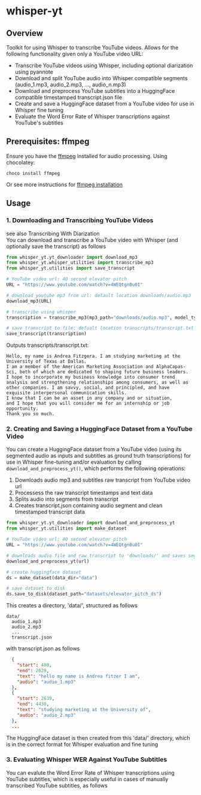 # whisper-yt

## Overview

Toolkit for using Whisper to transcribe YouTube videos. Allows for the following functionality given only a YouTube video URL:
- Transcribe YouTube videos using Whisper, including optional diarization using pyannote
- Download and split YouTube audio into Whisper compatible segments (audio_1.mp3, audio_2.mp3, ..., audio_n.mp3) 
- Download and preprocess YouTube subtitles into a HuggingFace compatible timestamped transcript.json file
- Create and save a HuggingFace dataset from a YouTube video for use in Whisper fine tuning
- Evaluate the Word Error Rate of Whisper transcriptions against YouTube's subtitles

## Prerequisites: ffmpeg

Ensure you have the [ffmpeg](https://www.ffmpeg.org/download.html) installed for audio processing. Using chocolatey:  

```
choco install ffmpeg
```   
Or see more instructions for [ffmpeg installation](https://avpres.net/FFmpeg/install_Windows)

## Usage

### 1. Downloading and Transcribing YouTube Videos
<it>see also Transcribing With Diarization</it>  
You can download and transcribe a YouTube video with Whisper (and optionally save the transcript) as follows

```python
from whisper_yt.yt_downloader import download_mp3
from whisper_yt.whisper_utilities import transcribe_mp3
from whisper_yt.utilities import save_transcript

# YouTube video url: 40 second elevator pitch 
URL = "https://www.youtube.com/watch?v=4WEQtgnBu0I"

# download youtube mp3 from url: default location downloads/audio.mp3 
download_mp3(URL)

# transcribe using whisper 
transcription = transcribe_mp3(mp3_path="downloads/audio.mp3", model_type="openai/whisper-base")

# save transcript to file: defualt location transcripts/transcript.txt
save_transcript(transcription)
```

Outputs transcripts/transcript.txt:
```plaintext
Hello, my name is Andrea Fitzgera. I am studying marketing at the University of Texas at Dallas.
I am a member of the American Marketing Association and AlphaCapas-Sci, both of which are dedicated to shaping future business leaders.
I hope to incorporate my business knowledge into consumer trend analysis and strengthening relationships among consumers, as well as other companies. I am savvy, social, and principled, and have exquisite interpersonal communication skills.
I know that I can be an asset in any company and or situation,
and I hope that you will consider me for an internship or job opportunity.
Thank you so much.
```

### 2. Creating and Saving a HuggingFace Dataset from a YouTube Video
You can create a HuggingFace dataset from a YouTube video (using its segmented audio as inputs and subtitles as ground truth transcriptions) for use in Whisper fine-tuning and/or evaluation by calling ```download_and_preprocess_yt()```, which performs the following operations:
  1) Downloads audio mp3 and subtitles raw transcript from YouTube video url
  2) Processess the raw transcript timestamps and text data
  3) Splits audio into segments from transcript 
  4) Creates transcript.json containing audio segment and clean timestamped transcript data

```python
from whisper_yt.yt_downloader import download_and_preprocess_yt
from whisper_yt.utilities import make_dataset

# YouTube video url: 40 second elevator pitch 
URL = "https://www.youtube.com/watch?v=4WEQtgnBu0I"

# downloads audio file and raw transcript to 'downloads/' and saves segmented audio to 'data/'
download_and_preprocess_yt(url)

# create huggingface dataset
ds = make_dataset(data_dir="data")

# save dataset to disk
ds.save_to_disk(dataset_path="datasets/elevator_pitch_ds")
```
This creates a directory, 'data/', structured as follows
```plaintext
data/ 
  audio_1.mp3
  audio_2.mp3 
  ...
  transcript.json
```
with transcript.json as follows 
```json
  {
    "start": 480,
    "end": 2629,
    "text": "hello my name is Andrea fitzer I am",
    "audio": "audio_1.mp3"
  },
  {
    "start": 2639,
    "end": 4430,
    "text": "studying marketing at the University of",
    "audio": "audio_2.mp3"
  },
  ...
```
The HuggingFace dataset is then created from this 'data/' directory, which is in the correct format for Whisper evaluation and fine tuning

### 3. Evaluating Whisper WER Against YouTube Subtitles
You can evalute the Word Error Rate of Whisper transcriptions using YouTube subtitles, which is especially useful in cases of manually transcribed YouTube subtitles, as follows 


